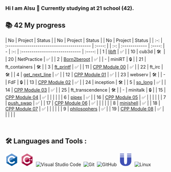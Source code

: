 ### Hi I am Alsu 👋 Currently studying at 21 school (42).

[comment]: <> (### My_progress:)

[comment]: <> ([![ephantom's 42 stats]&#40;https://badge42.vercel.app/api/v2/cl2a5hl0u003009msrrys0p0v/stats?cursusId=21&coalitionId=98&#41;]&#40;https://github.com/JaeSeoKim/badge42&#41;)

## 📚 42 My progress

| No  | Project                                    | Status |   | No  | Project       | Status |   | No  | Project                        | Status |
| :-: | :----------------------------------------- | :----: |   | :-: | :------------ | :----: | - | :-: | :----------------------------- | :----: |
| 1   | [libft](../../../libft_a)                  | ✅     |   | 10  | cub3d         | 🛠 ️    |   | 20  | NetPractice                    |  ✅     |
| 2   | [Born2beroot](../../../Born2beRoot)        | ✅     |   | -   | miniRT        | 🔒      |   | 21  | ft_containers                  | 🛠️      |
| 3   | [ft_printf](../../../printf)               | ✅     |   | 11  | [CPP Module 00](../../../cpp_modules/module00) | ✅     |   | 22  | ft_irc                         | 🛠️      |
| 4   | [get_next_line](../../../get_next_line)    | ✅     |   | 12  | [CPP Module 01](../../../cpp_modules/module01) | ✅     |   | 23  | webserv                        | 🛠️      |
| -   | FdF                                        | 🔒     |   | 13  | [CPP Module 02](../../../cpp_modules/module02) | ✅     |   | 24  | inception                      | 🛠️      |
| 5   | [so_long](../../../so_long)                | ✅     |   | 14  | [CPP Module 03](../../../cpp_modules/module03) | ✅     |   | 25  | ft_transcendence               | 🛠️      |
| -   | minitalk                                   | 🔒     |   | 15  | [CPP Module 04](../../../cpp_modules/module04) | ✅     |   |     |                                |         |
| 6   | [pipex](../../../pipex)                    | ✅     |   | 16  | [CPP Module 05](../../../cpp_modules/module05) | ✅     |   |     |                                |         |
| 7   | [push_swap](../../../Push_swap)            | ✅     |   | 17  | [CPP Module 06](../../../cpp_modules/module06) | ✅     |   |     |                                |         |
| 8   | [minishell](../../../minishell)            | ✅     |   | 18  | [CPP Module 07](../../../cpp_modules/module07) | ✅     |   |     |                                |         |
| 9   | [philosophers](../../../philosophers)      | ✅     |   | 19  | [CPP Module 08](../../../cpp_modules/module08) | ✅     |   |     |                                |         |

<br />

## :hammer_and_wrench: Languages and Tools :

<div>
  <img src="https://github.com/devicons/devicon/blob/master/icons/c/c-original.svg"  title="C" alt="C" width="40" height="40"/>&nbsp;
  <img src="https://github.com/devicons/devicon/blob/master/icons/cplusplus/cplusplus-original.svg" title="C++" alt="C++" width="40" height="40"/>&nbsp;
  <img src="https://cdn.jsdelivr.net/gh/devicons/devicon/icons/vscode/vscode-original.svg" title="Visual Studio Code" alt="Visual Studio Code" width="40" height="40"/>&nbsp;
  <img src="https://cdn.jsdelivr.net/gh/devicons/devicon/icons/git/git-original.svg" title="Git" alt="Git" width="40" height="40"/>&nbsp;
  <img src="https://user-images.githubusercontent.com/3369400/139448065-39a229ba-4b06-434b-bc67-616e2ed80c8f.png" title="GitHub" alt="GitHub" width="40" height="40"/>&nbsp;
  <img src="https://github.com/devicons/devicon/blob/master/icons/unix/unix-original.svg" title="Unix" alt="Unix" width="40" height="40"/>&nbsp;
  <img src="https://img.icons8.com/color/48/000000/linux--v2.png" title="Linux" alt="Linux" width="40" height="40"/>&nbsp;
<div>

<br />



<!--
**alsi9/alsi9** is a ✨ _special_ ✨ repository because its `README.md` (this file) appears on your GitHub profile.

Here are some ideas to get you started:

- 🔭 I’m currently working on ...
- 🌱 I’m currently learning ...
- 👯 I’m looking to collaborate on ...
- 🤔 I’m looking for help with ...
- 💬 Ask me about ...
- 📫 How to reach me: ...
- 😄 Pronouns: ...
- ⚡ Fun fact: ...
-->
